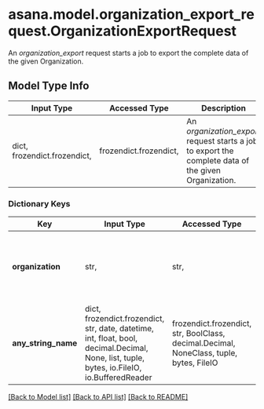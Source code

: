 # asana.model.organization_export_request.OrganizationExportRequest

An *organization_export* request starts a job to export the complete data of the given Organization.

## Model Type Info
Input Type | Accessed Type | Description | Notes
------------ | ------------- | ------------- | -------------
dict, frozendict.frozendict,  | frozendict.frozendict,  | An *organization_export* request starts a job to export the complete data of the given Organization. | 

### Dictionary Keys
Key | Input Type | Accessed Type | Description | Notes
------------ | ------------- | ------------- | ------------- | -------------
**organization** | str,  | str,  | Globally unique identifier for the workspace or organization. | [optional] 
**any_string_name** | dict, frozendict.frozendict, str, date, datetime, int, float, bool, decimal.Decimal, None, list, tuple, bytes, io.FileIO, io.BufferedReader | frozendict.frozendict, str, BoolClass, decimal.Decimal, NoneClass, tuple, bytes, FileIO | any string name can be used but the value must be the correct type | [optional]

[[Back to Model list]](../../README.md#documentation-for-models) [[Back to API list]](../../README.md#documentation-for-api-endpoints) [[Back to README]](../../README.md)

